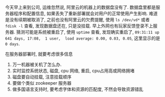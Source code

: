 今天早上来到公司, 运维忽然说, 阿里云的机器上的数据盘没有了. 数据盘里都是服务器程序和配置信息, 如果丢失了重新部署就会对用户的正常使用产生影响.
难道是没有续期被取消了, 之前也没有阿里云的欠费提醒, 使用 `ls /dev/vd*` 或者 `fdisk -l` 查看, 发现数据盘还在, 只是没挂载. 早上外网也有玩家反馈登录不上服务器.
猜测可能是系统被重启了, 使用 `uptime` 查看, 发现确实重启了,  `09:31:11 up 641 days, 17:08,  1 user,  load average: 0.00, 0.03, 0.05`, 这里显示的是 `0 days`.

在服务器部署时, 就要考虑很多信息
1. 万一机器被关机了怎么办.
2. 实时监控系统状态, 磁盘, cpu 网络, 重启, cpu占用高或网络拥堵
3. 磁盘要自动挂载, 注意挂载顺序
4. 要做个类似 zookeeper 服务器
5. 做多国语言支持时, 要考虑字体和资源的匹配度, 不然会导致资源错乱